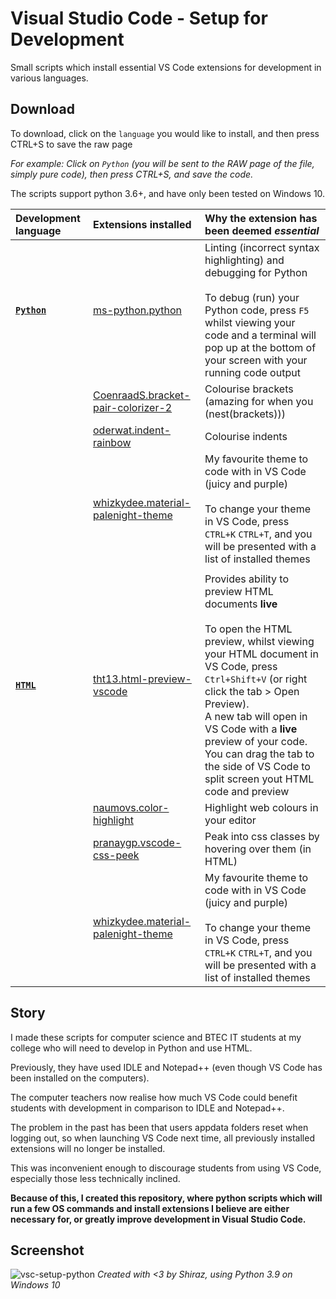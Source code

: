 # Visual Studio Code - Setup for Development
Small scripts which install essential VS Code extensions for development in various languages.

## Download
To download, click on the `language` you would like to install, and then press CTRL+S to save the raw page

*For example: Click on `Python` (you will be sent to the RAW page of the file, simply pure code), then press CTRL+S, and save the code.*

The scripts support python 3.6+, and have only been tested on Windows 10.

[vscm_ms-python.python]: https://marketplace.visualstudio.com/items?itemName=ms-python.python
[vscm_CoenraadS.bracket-pair-colorizer-2]: https://marketplace.visualstudio.com/items?itemName=CoenraadS.bracket-pair-colorizer-2
[vscm_oderwat.indent-rainbow]: https://marketplace.visualstudio.com/items?itemName=oderwat.indent-rainbow
[vscm_whizkydee.material-palenight-theme]: https://marketplace.visualstudio.com/items?itemName=whizkydee.material-palenight-theme

[vscm_tht13.html-preview-vscode]: https://marketplace.visualstudio.com/items?itemName=tht13.html-preview-vscode
[vscm_naumovs.color-highlight]: https://marketplace.visualstudio.com/items?itemName=naumovs.color-highlight
[vscm_pranaygp.vscode-css-peek]: https://marketplace.visualstudio.com/items?itemName=pranaygp.vscode-css-peek


|Development language|Extensions installed|Why the extension has been deemed *essential*
|:-|:-|:-|
|[**`Python`**](vsc-setup-python.py)|[ms-python.python][vscm_ms-python.python]|Linting (incorrect syntax highlighting) and debugging for Python</br></br>To debug (run) your Python code, press `F5` whilst viewing your code and a terminal will pop up at the bottom of your screen with your running code output|
||[CoenraadS.bracket-pair-colorizer-2][vscm_CoenraadS.bracket-pair-colorizer-2]|Colourise brackets (amazing for when you (nest(brackets)))|
||[oderwat.indent-rainbow][vscm_oderwat.indent-rainbow]|Colourise indents|
||[whizkydee.material-palenight-theme][vscm_whizkydee.material-palenight-theme]|My favourite theme to code with in VS Code (juicy and purple)</br></br>To change your theme in VS Code, press `CTRL+K` `CTRL+T`, and you will be presented with a list of installed themes|
||||
|[**`HTML`**](vsc-setup-html.py)|[tht13.html-preview-vscode][vscm_tht13.html-preview-vscode]|Provides ability to preview HTML documents **live**</br></br>To open the HTML preview, whilst viewing your HTML document in VS Code, press `Ctrl+Shift+V` (or right click the tab > Open Preview).</br>A new tab will open in VS Code with a **live** preview of your code. You can drag the tab to the side of VS Code to split screen yout HTML code and preview|
||[naumovs.color-highlight][vscm_naumovs.color-highlight]|Highlight web colours in your editor|
||[pranaygp.vscode-css-peek][vscm_pranaygp.vscode-css-peek]|Peak into css classes by hovering over them (in HTML)|
||[whizkydee.material-palenight-theme][vscm_whizkydee.material-palenight-theme]|My favourite theme to code with in VS Code (juicy and purple)</br></br>To change your theme in VS Code, press `CTRL+K` `CTRL+T`, and you will be presented with a list of installed themes|


## Story
I made these scripts for computer science and BTEC IT students at my college who will need to develop in Python and use HTML.

Previously, they have used IDLE and Notepad++ (even though VS Code has been installed on the computers).

The computer teachers now realise how much VS Code could benefit students with development in comparison to IDLE and Notepad++.

The problem in the past has been that users appdata folders reset when logging out, so when launching VS Code next time, all previously installed extensions will no longer be installed.

This was inconvenient enough to discourage students from using VS Code, especially those less technically inclined.

**Because of this, I created this repository, where python scripts which will run a few OS commands and install extensions I believe are either necessary for, or greatly improve development in Visual Studio Code.**

## Screenshot
![vsc-setup-python](https://smcclennon.github.io/assets/images/screenshots/vsc-setup/vsc-setup-python.png)
*Created with <3 by Shiraz, using Python 3.9 on Windows 10*
